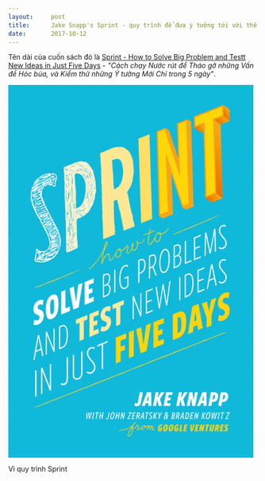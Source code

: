 ```yaml
---
layout:     post
title:      Jake Snapp's Sprint - quy trình để đưa ý tưởng tới với thế giới
date:       2017-10-12
---
```


Tên dài của cuốn sách đó là [Sprint - How to Solve Big Problem and Testt New Ideas in Just Five Days][sprint] - *"Cách chạy 
Nước rút để Tháo gỡ những Vấn đề Hóc búa, và Kiểm thử những Ý tưởng Mới Chỉ trong 5 ngày"*.

<img src="/resource/posts/2017-10-12-book-jake-knapp-sprint/cover.jpeg" width="494" height="750" align="center" />

Vì quy trình Sprint 

[sprint]: https://www.thesprintbook.com/